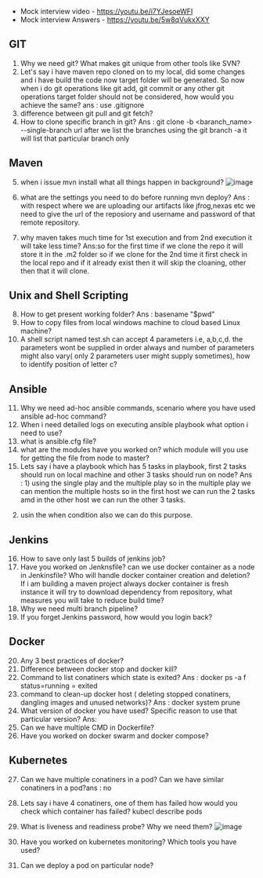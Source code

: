- Mock interview video - https://youtu.be/i7YJesoeWFI
- Mock interview Answers - https://youtu.be/5w8qVukxXXY 

GIT
---------------------------------------------------------------------------------------------------------------------------------
1. Why we need git? What makes git unique from other tools like SVN?
2. Let's say i have maven repo cloned on to my local, did some changes and i have build the code now target folder will be generated. So now when i do git operations like git add, git commit or any other git operations target folder should not be considered, how would you achieve the same?
ans : use .gitignore
4. difference between git pull and git fetch?
5. How to clone specific branch in git?
Ans : git clone -b <baranch_name> --single-branch url
after we list the branches using the git branch -a it will list that particular branch only

Maven
--------------------------------------------------------------------------------------------------------------------------
5. when i issue mvn install what all things happen in background?
![image](https://github.com/karthikpdm/Devops_interview_questions/assets/108477836/75ca0977-2e7b-484d-9cb9-805d98950a80)

7. what are the settings you need to do before running mvn deploy?
Ans : with respect where we are uploading our artifacts like jfrog,nexas etc
we need to give the url of the reposiory and username and password of that remote repository.
9. why maven takes much time for 1st execution and from 2nd execution it will take less time?
Ans:so for the first time if we clone the repo it will store it in the .m2 folder so if we clone for the 2nd time it first check
in the local repo and if it already exist then it will skip the cloaning, other then that it will clone.

Unix and Shell Scripting 
--------------------------------------------------------------------------------------------------------
8. How to get present working folder?
Ans : basename "$pwd"
10. How to copy files from local windows machine to cloud based Linux machine?
11. A shell script named test.sh can accept 4 parameters i.e, a,b,c,d. the parameters wont be supplied in order always and number of parameters might also vary( only 2 parameters user might supply sometimes), how to identify position of letter c?

Ansible
---------------------------------------------------------------------------------------------------------------------
11. Why we need ad-hoc ansible commands, scenario where you have used ansible ad-hoc command?
12. When i need detailed logs on executing ansible playbook what option i need to use?
13. what is ansible.cfg file?
14. what are the modules have you worked on? which module will you use for getting the file from node to master?
15. Lets say i have a playbook which has 5 tasks in playbook, first 2 tasks should run on local machine and other 3 tasks should run on node?
Ans : 1) using the single play and the multiple play so in the multiple play we can mention the multiple hosts so in the first host we can run the 2 tasks amd
in the other host we can run the other 3 tasks.
2) usin the when condition also we can do this purpose.


Jenkins
-----------------------------------------------------------------------------------------------------------------------
16. How to save only last 5 builds of jenkins job?
17. Have you worked on Jenknsfile? can we use docker container as a node in Jenkinsfile? Who will handle docker container creation and deletion? If i am building a maven project always docker container is fresh instance it will try to download dependency from repository, what measures you will take to reduce build time?
18. Why we need multi branch pipeline?
19. If you forget Jenkins password, how would you login back?

Docker
------------------------------------------------------------------------------------------------------------------------------
20. Any 3 best practices of docker?
21. Difference between docker stop and docker kill?
22. Command to list conatiners which state is exited?
Ans : docker ps -a f status=running
                           = exited
24. command to clean-up docker host ( deleting stopped conatiners, dangling images and unused networks)?
Ans : docker system prune
26. What version of docker you have used? Specific reason to use that particular version?
Ans: 
28. Can we have multiple CMD in Dockerfile?
29. Have you worked on docker swarm and docker compose?

Kubernetes
--------------------------------------------------------------------------------------------------------------------------------------
27. Can we have multiple conatiners in a pod? Can we have similar conatiners in a pod?ans : no
28.  Lets say i have 4 conatiners, one of them has failed how would you check which container has failed? kubecl describe pods
29. What is liveness and readiness probe? Why we need them?
![image](https://github.com/karthikpdm/Devops_interview_questions/assets/108477836/16aa7ddb-04c4-4c26-9d3d-00e4b0383eb2)

31. Have you worked on kubernetes monitoring? Which tools you have used?
32. Can we deploy a pod on particular node?
